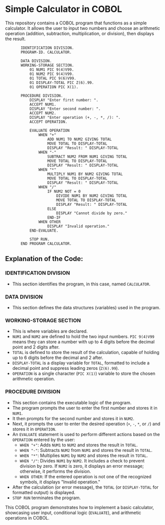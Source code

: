 # Simple Calculator in COBOL

This repository contains a COBOL program that functions as a simple calculator. It allows the user to input two numbers and choose an arithmetic operation (addition, subtraction, multiplication, or division), then displays the result.

```cobol
       IDENTIFICATION DIVISION.
       PROGRAM-ID. CALCULATOR.

       DATA DIVISION.
       WORKING-STORAGE SECTION.
           01 NUM1 PIC 9(4)V99.
           01 NUM2 PIC 9(4)V99.
           01 TOTAL PIC 9(6)V99.
           01 DISPLAY-TOTAL PIC Z(6).99.
           01 OPERATION PIC X(1).

       PROCEDURE DIVISION.
           DISPLAY "Enter first number: ".
           ACCEPT NUM1.
           DISPLAY "Enter second number: ".
           ACCEPT NUM2.
           DISPLAY "Enter operation (+, -, *, /): ".
           ACCEPT OPERATION.

           EVALUATE OPERATION
               WHEN "+"
                   ADD NUM1 TO NUM2 GIVING TOTAL
                   MOVE TOTAL TO DISPLAY-TOTAL
                   DISPLAY "Result: " DISPLAY-TOTAL
               WHEN "-"
                   SUBTRACT NUM2 FROM NUM1 GIVING TOTAL
                   MOVE TOTAL TO DISPLAY-TOTAL
                   DISPLAY "Result: " DISPLAY-TOTAL
               WHEN "*"
                   MULTIPLY NUM1 BY NUM2 GIVING TOTAL
                   MOVE TOTAL TO DISPLAY-TOTAL
                   DISPLAY "Result: " DISPLAY-TOTAL
               WHEN "/"
                   IF NUM2 NOT = 0
                       DIVIDE NUM1 BY NUM2 GIVING TOTAL
                       MOVE TOTAL TO DISPLAY-TOTAL
                       DISPLAY "Result: " DISPLAY-TOTAL
                   ELSE
                       DISPLAY "Cannot divide by zero."
                   END-IF
               WHEN OTHER
                   DISPLAY "Invalid operation."
           END-EVALUATE.

           STOP RUN.
       END PROGRAM CALCULATOR.
```

## Explanation of the Code:

### IDENTIFICATION DIVISION
- This section identifies the program, in this case, named `CALCULATOR`.

### DATA DIVISION
- This section defines the data structures (variables) used in the program.

### WORKING-STORAGE SECTION
- This is where variables are declared.
- `NUM1` and `NUM2` are defined to hold the two input numbers. `PIC 9(4)V99` means they can store a number with up to 4 digits before the decimal point and 2 digits after.
- `TOTAL` is defined to store the result of the calculation, capable of holding up to 6 digits before the decimal and 2 after.
- `DISPLAY-TOTAL` is a display variable for `TOTAL`, formatted to include a decimal point and suppress leading zeros (`Z(6).99`).
- `OPERATION` is a single character (`PIC X(1)`) variable to store the chosen arithmetic operation.

### PROCEDURE DIVISION
- This section contains the executable logic of the program.
- The program prompts the user to enter the first number and stores it in `NUM1`.
- It then prompts for the second number and stores it in `NUM2`.
- Next, it prompts the user to enter the desired operation (`+`, `-`, `*`, or `/`) and stores it in `OPERATION`.
- An `EVALUATE` statement is used to perform different actions based on the `OPERATION` entered by the user:
  - `WHEN "+"`: Adds `NUM1` to `NUM2` and stores the result in `TOTAL`.
  - `WHEN "-"`: Subtracts `NUM2` from `NUM1` and stores the result in `TOTAL`.
  - `WHEN "*"`: Multiplies `NUM1` by `NUM2` and stores the result in `TOTAL`.
  - `WHEN "/"`: Divides `NUM1` by `NUM2`. It includes a check to prevent division by zero. If `NUM2` is zero, it displays an error message; otherwise, it performs the division.
  - `WHEN OTHER`: If the entered operation is not one of the recognized symbols, it displays "Invalid operation."
- After the calculation (or error message), the `TOTAL` (or `DISPLAY-TOTAL` for formatted output) is displayed.
- `STOP RUN` terminates the program.

This COBOL program demonstrates how to implement a basic calculator, showcasing user input, conditional logic (`EVALUATE`), and arithmetic operations in COBOL.
